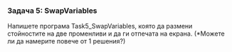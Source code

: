 ### Задача 5: SwapVariables<br/>
Напишете програма Task5_SwapVariables, която да размени стойностите на две променливи и да ги отпечата на екрана. (*Можете ли да намерите повече от 1 решения?)
